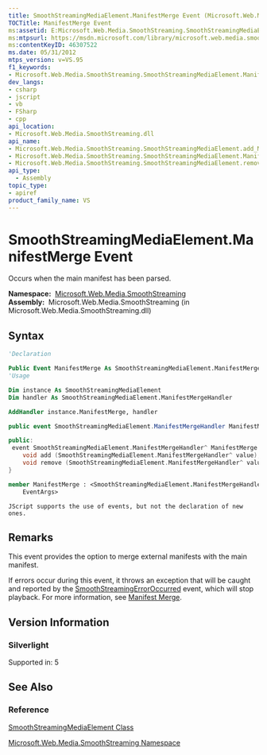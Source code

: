 ```yaml
---
title: SmoothStreamingMediaElement.ManifestMerge Event (Microsoft.Web.Media.SmoothStreaming)
TOCTitle: ManifestMerge Event
ms:assetid: E:Microsoft.Web.Media.SmoothStreaming.SmoothStreamingMediaElement.ManifestMerge
ms:mtpsurl: https://msdn.microsoft.com/library/microsoft.web.media.smoothstreaming.smoothstreamingmediaelement.manifestmerge(v=VS.95)
ms:contentKeyID: 46307522
ms.date: 05/31/2012
mtps_version: v=VS.95
f1_keywords:
- Microsoft.Web.Media.SmoothStreaming.SmoothStreamingMediaElement.ManifestMerge
dev_langs:
- csharp
- jscript
- vb
- FSharp
- cpp
api_location:
- Microsoft.Web.Media.SmoothStreaming.dll
api_name:
- Microsoft.Web.Media.SmoothStreaming.SmoothStreamingMediaElement.add_ManifestMerge
- Microsoft.Web.Media.SmoothStreaming.SmoothStreamingMediaElement.ManifestMerge
- Microsoft.Web.Media.SmoothStreaming.SmoothStreamingMediaElement.remove_ManifestMerge
api_type:
  - Assembly
topic_type:
- apiref
product_family_name: VS
---
```


# SmoothStreamingMediaElement.ManifestMerge Event

Occurs when the main manifest has been parsed.

**Namespace:**  [Microsoft.Web.Media.SmoothStreaming](microsoft-web-media-smoothstreaming-namespace_1.md)  
**Assembly:**  Microsoft.Web.Media.SmoothStreaming (in Microsoft.Web.Media.SmoothStreaming.dll)

## Syntax

```vb
'Declaration

Public Event ManifestMerge As SmoothStreamingMediaElement.ManifestMergeHandler
'Usage

Dim instance As SmoothStreamingMediaElement
Dim handler As SmoothStreamingMediaElement.ManifestMergeHandler

AddHandler instance.ManifestMerge, handler
```

```csharp
public event SmoothStreamingMediaElement.ManifestMergeHandler ManifestMerge
```

```cpp
public:
 event SmoothStreamingMediaElement.ManifestMergeHandler^ ManifestMerge {
    void add (SmoothStreamingMediaElement.ManifestMergeHandler^ value);
    void remove (SmoothStreamingMediaElement.ManifestMergeHandler^ value);
}
```

``` fsharp
member ManifestMerge : <SmoothStreamingMediaElement.ManifestMergeHandler,
    EventArgs>
```

```jscript
JScript supports the use of events, but not the declaration of new ones.
```

## Remarks

This event provides the option to merge external manifests with the main manifest.

If errors occur during this event, it throws an exception that will be caught and reported by the [SmoothStreamingErrorOccurred](smoothstreamingmediaelement-smoothstreamingerroroccurred-event-microsoft-web-media-smoothstreaming_1.md) event, which will stop playback. For more information, see [Manifest Merge](manifest-merge.md).

## Version Information

### Silverlight

Supported in: 5  

## See Also

### Reference

[SmoothStreamingMediaElement Class](smoothstreamingmediaelement-class-microsoft-web-media-smoothstreaming_1.md)

[Microsoft.Web.Media.SmoothStreaming Namespace](microsoft-web-media-smoothstreaming-namespace_1.md)


